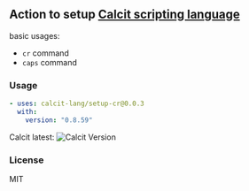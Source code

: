 ## Action to setup [Calcit scripting language](https://calcit-lang.org/)

basic usages:

- `cr` command
- `caps` command

### Usage

```yml
- uses: calcit-lang/setup-cr@0.0.3
  with:
    version: "0.8.59"
```

Calcit latest: ![Calcit Version](https://img.shields.io/github/v/release/calcit-lang/calcit)

### License

MIT
